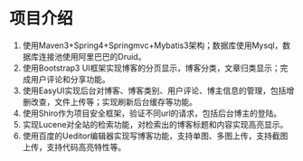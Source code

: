 # 项目介绍
 1. 使用Maven3+Spring4+Springmvc+Mybatis3架构；数据库使用Mysql，数据库连接池使用阿里巴巴的Druid。
 2. 使用Bootstrap3 UI框架实现博客的分页显示，博客分类，文章归类显示；完成用户评论和分享功能。
 3. 使用EasyUI实现后台对博客、博客类别、用户评论、博主信息的管理，包括增删改查，文件上传等；实现刷新后台缓存等功能。
 4. 使用Shiro作为项目安全框架，验证不同url的请求，包括后台博主的登陆。
 5. 实现Lucene对全站的检索功能，对检索出的博客标题和内容实现高亮显示。
 6. 使用百度的Ueditor编辑器实现写博客功能，支持单图、多图上传，支持截图上传，支持代码高亮特性等。  
 
 
